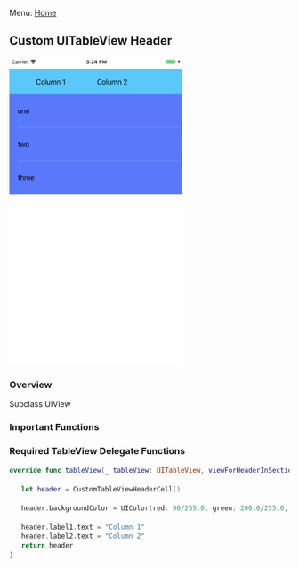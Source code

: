 
Menu: [Home](../../README.md)

## Custom UITableView Header

![Screenshot](screenshot-small.png)

### Overview
Subclass UIView


### Important Functions

### Required TableView Delegate Functions
```swift
override func tableView(_ tableView: UITableView, viewForHeaderInSection section: Int) -> UIView? {

   let header = CustomTableViewHeaderCell()

   header.backgroundColor = UIColor(red: 90/255.0, green: 200.0/255.0, blue: 250.0/255, alpha: 1.0) // Apple Videos

   header.label1.text = "Column 1"
   header.label2.text = "Column 2"
   return header
}
```


